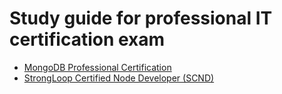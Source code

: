 # Study guide for professional IT certification exam

* [MongoDB Professional Certification](https://github.com/somallg/professional-certification/tree/mongodb)
* [StrongLoop Certified Node Developer (SCND)](https://github.com/somallg/professional-certification/tree/nodejs)
